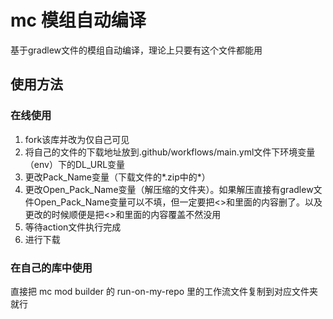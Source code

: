 # mc 模组自动编译
基于gradlew文件的模组自动编译，理论上只要有这个文件都能用


## 使用方法
### 在线使用
1. fork该库并改为仅自己可见
2. 将自己的文件的下载地址放到.github/workflows/main.yml文件下环境变量（env）下的DL_URL变量
3. 更改Pack_Name变量（下载文件的*.zip中的*）
4. 更改Open_Pack_Name变量（解压缩的文件夹）。如果解压直接有gradlew文件Open_Pack_Name变量可以不填，但一定要把<>和里面的内容删了。以及更改的时候顺便是把<>和里面的内容覆盖不然没用
5. 等待action文件执行完成
6. 进行下载

### 在自己的库中使用
直接把 mc mod builder 的 run-on-my-repo 里的工作流文件复制到对应文件夹就行
